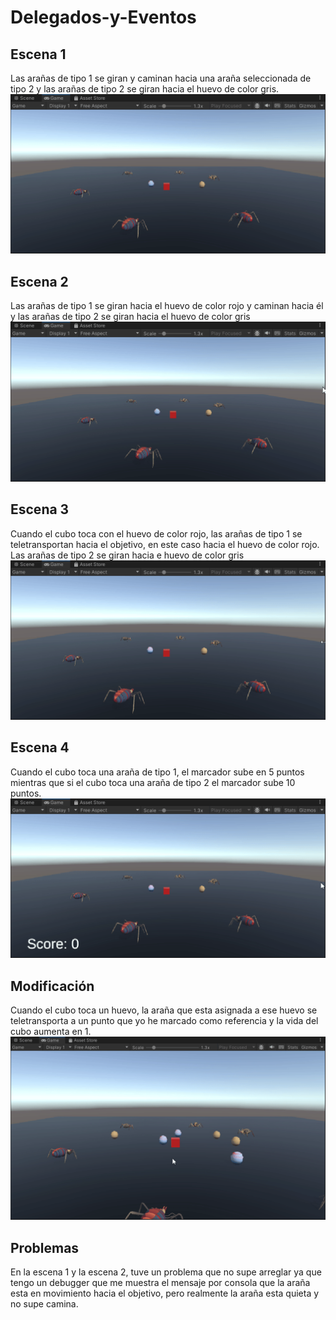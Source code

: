 # Delegados-y-Eventos

## Escena 1
Las arañas de tipo 1 se giran y caminan hacia una araña seleccionada de tipo 2 y las arañas de tipo 2 se giran hacia el huevo de color gris.
![GIF de la ejecución](Escena1.gif)

## Escena 2
Las arañas de tipo 1 se giran hacia el huevo de color rojo y caminan hacia él y las arañas de tipo 2 se giran hacia el huevo de color gris
![GIF de la ejecución](Escena3.gif)

## Escena 3
Cuando el cubo toca con el huevo de color rojo, las arañas de tipo 1 se teletransportan hacia el objetivo, en este caso hacia el huevo de color rojo. Las arañas de tipo 2 se giran hacia e huevo de color gris
![GIF de la ejecución](Escena4.gif)

## Escena 4
Cuando el cubo toca una araña de tipo 1, el marcador sube en 5 puntos mientras que si el cubo toca una araña de tipo 2 el marcador sube 10 puntos.
![GIF de la ejecución](Escena5.gif)

## Modificación
Cuando el cubo toca un huevo, la araña que esta asignada a ese huevo se teletransporta a un punto que yo he marcado como referencia y la vida del cubo aumenta en 1.
![GIF de la ejecución](Modi.gif)

## Problemas
En la escena 1 y la escena 2, tuve un problema que no supe arreglar ya que tengo un debugger que me muestra el mensaje por consola que la araña esta en movimiento hacia el objetivo, pero realmente la araña esta quieta y no supe camina.
